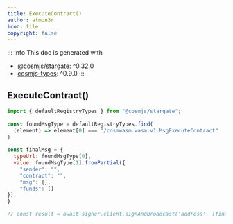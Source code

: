 ```yaml
---
title: ExecuteContract()
author: atmon3r
icon: file
copyright: false
---
```


::: info
This doc is generated with 
- [@cosmjs/stargate](https://www.npmjs.com/package/@cosmjs/stargate): ^0.32.0
- [cosmjs-types](https://www.npmjs.com/package/cosmjs-types): ^0.9.0
:::
  
## ExecuteContract()
 
```js
import { defaultRegistryTypes } from "@cosmjs/stargate";
 
const foundMsgType = defaultRegistryTypes.find(
  (element) => element[0] === "/cosmwasm.wasm.v1.MsgExecuteContract"
)
  
const finalMsg = {
  typeUrl: foundMsgType[0],
  value: foundMsgType[1].fromPartial({
    "sender": "",
    "contract": "",
    "msg": {},
    "funds": []
}),
}

// const result = await signer.client.signAndBroadcast('address', [finalMsg], "auto", "")
 
```
   
